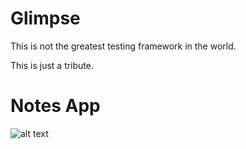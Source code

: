 # Glimpse

This is not the greatest testing framework in the world.

This is just a tribute.

# Notes App
![alt text](https://raw.githubusercontent.com/chemistrytocode/glimpse_js/master/pictures/notes.png)
